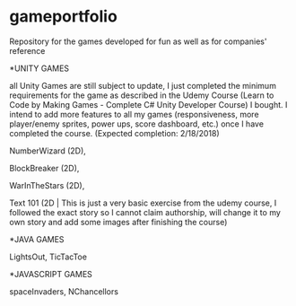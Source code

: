 # gameportfolio
Repository for the games developed for fun as well as for companies' reference

*UNITY GAMES 

all Unity Games are still subject to update,
I just completed the minimum requirements for the game as described in the Udemy Course 
(Learn to Code by Making Games - Complete C# Unity Developer Course) I bought. 
I intend to add more features to all my games (responsiveness, more player/enemy sprites, power ups,
score dashboard, etc.) once I have completed the course. (Expected completion: 2/18/2018)

  NumberWizard (2D), 
  
  BlockBreaker (2D), 
  
  WarInTheStars (2D), 
  
  Text 101 (2D | This is just a very basic exercise from the udemy course, I followed the exact story so I cannot claim authorship, will change it to my own story and add some images after finishing the course)
  
  
  
*JAVA GAMES
  
  LightsOut, TicTacToe
  
  
*JAVASCRIPT GAMES
  
  spaceInvaders, NChancellors
